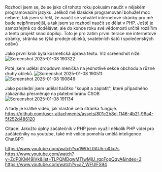 Rozhodl jsem se, že se jako cíl tohoto roku pokusím naučit v nějakém programovacím jazyku. Jelikož mě klasické programování bohužel moc nebere, tak jsem si řekl, že naučit se vytvářet internetové stránky pro mě bude nejpřínosnější, a tak jsem se rozhodl naučit se dělat v PHP. Ještě je samozřejmě co dodělávat, ale do konce roku své vědomosti určitě rozšířím a tento projekt snad dopiluji.
Toto je pro zatím první iterace mé internetové stránky, stránka se týká prodeje obleků, svatebních šatů i společenských oděvů

Jako první krok byla kosmetická úprava textu. Viz screenshot níže.
![Screenshot 2025-01-08 190322](https://github.com/user-attachments/assets/4e1ce646-53e8-4bbe-b2a5-328ec10b6776)




Poté jsem udělal dropdown meníčka na jednotlivé sekce obchodu a různé druhy obleků.
![Screenshot 2025-01-08 190511](https://github.com/user-attachments/assets/bd2509a8-ba95-49c1-bcc4-3428e844e8d6)
![Screenshot 2025-01-08 190846](https://github.com/user-attachments/assets/a2625638-626d-4cfc-a8dc-43f297a704f7)

Jako poslední jsem udělal tlačítko "koupit a zaplatit", které případného zákazníka přesměruje na platební bránu ČSOB
![Screenshot 2025-01-08 191134](https://github.com/user-attachments/assets/5408d8e1-8522-49eb-82fc-2b0800b70450)

A tady je krátké video, jak vlastně celá stránka funguje.
https://github.com/user-attachments/assets/801c2b8d-1146-4b2f-96a4-5f252d486120

Citace:
Jakožto úplný začátečník v PHP jsem využil několik PHP videí pro začátečníky na youtube, také mě velice pomohla umělá inteligence ChatGPT:

https://www.youtube.com/watch?v=1W0rL0AUh-o&t=7s
https://www.youtube.com/watch?v=ZdP0KM49IVk&list=TLPQMDgwMTIwMjU_rqqFopQqyA&index=2
https://www.youtube.com/watch?v=a7_WFUlFS94

